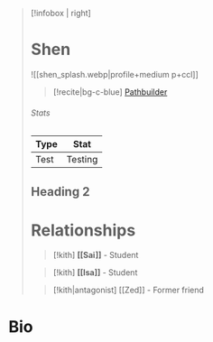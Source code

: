 > [!infobox | right]
> # Shen
> ![[shen_splash.webp|profile+medium p+ccl]]
> >[!recite|bg-c-blue] [Pathbuilder](https://pathbuilder2e.com/launch.html?build=826857)
> 
> ###### Stats
> | Type | Stat |
> | ---- | ---- |
> | Test | Testing |
> ## Heading 2
> # Relationships
> >[!kith] **[[Sai]]** - Student
> 
> > [!kith] **[[Isa]]** - Student
> 
> > [!kith|antagonist] [[Zed]] - Former friend

# Bio